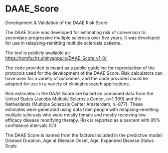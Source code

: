 # DAAE_Score
Development &amp; Validation of the DAAE Risk Score

The DAAE Score was developed for estimating risk of conversion to secondary progressive multiple sclerosis over five years. It was developed for use in relapsing-remitting multiple sclerosis patients. 

The tool is publicly available at: https://tomfuchs.shinyapps.io/DAAE_Score_v1-0/

The code provided is meant as a public guideline for reproduction of the protocols used for the development of the DAAE Score. Risk calculators can have uses for a variety of outcomes, and the code provided could be adapted for use in a variety of clinical research applications.  

Risk estimates in the DAAE Score are based on combined data from the United States (Jacobs Multiple Sclerosis Center, n=1,309) and the Netherlands (Multiple Sclerosis Center Amsterdam, n=877). 
These estimates were generated using data from people with relapsing-remitting multiple sclerosis who were mostly female and mostly receiving low-efficacy disease modifying therapy. Risk is reported as a percent with 95% confidence intervals (CI)

The DAAE Score is named from the factors included in the predictive model: Disease Duration, Age at Disease Onset, Age, Expanded Disease Status Scale
